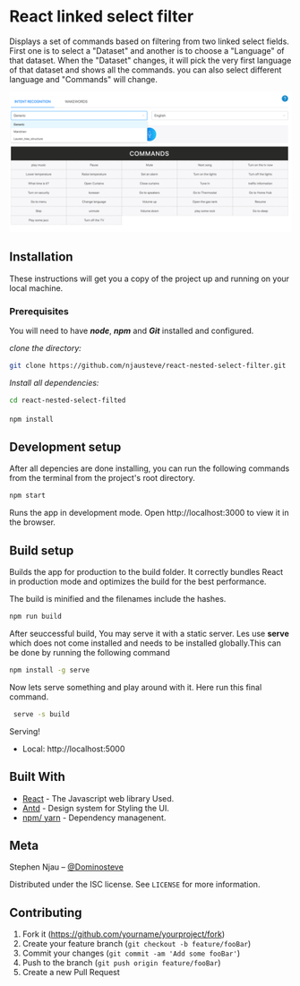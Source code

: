 # React linked select filter

Displays a set of commands based on filtering from two linked select fields.
First one is to select a "Dataset" and another is to choose a "Language" of that dataset. When the "Dataset" changes, it will pick the very first language of that dataset and shows all the commands. you can also select different language and "Commands" will change.

![](header.png)

## Installation

These instructions will get you a copy of the project up and running on your local machine.

### Prerequisites

You will need to have **_node_**, **_npm_** and **_Git_** installed and configured.

_clone the directory:_

```sh
git clone https://github.com/njausteve/react-nested-select-filter.git
```

_Install all dependencies:_

```sh
cd react-nested-select-filted

npm install
```

## Development setup

After all depencies are done installing, you can run the following commands from the terminal from the project's root directory.

```sh
npm start
```

Runs the app in development mode.
Open http://localhost:3000 to view it in the browser.

## Build setup

Builds the app for production to the build folder.
It correctly bundles React in production mode and optimizes the build for the best performance.

The build is minified and the filenames include the hashes.

```sh
npm run build
```

After seuccessful build, You may serve it with a static server.
Les use **serve** which does not come installed and needs to be installed globally.This can be done by running the following command

```sh
npm install -g serve
```

Now lets serve something and play around with it. Here run this final command.

```sh
 serve -s build
```

Serving!

* Local: http://localhost:5000

## Built With

* [React](https://reactjs.org/docs/hello-world.html) - The Javascript web library Used.
* [Antd](https://ant.design/) - Design system for Styling the UI.
* [npm/ yarn](https://www.npmjs.com/) - Dependency managenent.

## Meta

Stephen Njau – [@Dominosteve](https://twitter.com/Dominosteve)

Distributed under the ISC license. See `LICENSE` for more information.

## Contributing

1.  Fork it (<https://github.com/yourname/yourproject/fork>)
2.  Create your feature branch (`git checkout -b feature/fooBar`)
3.  Commit your changes (`git commit -am 'Add some fooBar'`)
4.  Push to the branch (`git push origin feature/fooBar`)
5.  Create a new Pull Request

<!-- Markdown link & img dfn's -->

[node-win]: http://blog.teamtreehouse.com/install-node-js-npm-windows
[node-osx]: http://blog.teamtreehouse.com/install-node-js-npm-mac
[node-linux]: http://blog.teamtreehouse.com/install-node-js-npm-linux
[git-install]: https://gist.github.com/derhuerst/1b15ff4652a867391f03
